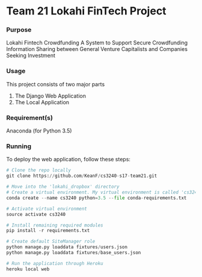 # Team 21 Lokahi FinTech Project


### Purpose

Lokahi Fintech Crowdfunding
A System to Support Secure Crowdfunding Information Sharing between General Venture Capitalists and
Companies Seeking Investment

### Usage
This project consists of two major parts
1) The Django Web Application
2) The Local Application

### Requirement(s)
Anaconda (for Python 3.5)

### Running
To deploy the web application, follow these steps:
```python
# Clone the repo locally
git clone https://github.com/KeanF/cs3240-s17-team21.git

# Move into the 'lokahi_dropbox' directory
# Create a virtual environment. My virtual environment is called 'cs3240'
conda create --name cs3240 python=3.5 --file conda-requirements.txt

# Activate virtual environment
source activate cs3240

# Install remaining required modules
pip install -r requirements.txt

# Create default SiteManager role
python manage.py loaddata fixtures/users.json
python manage.py loaddata fixtures/base_users.json

# Run the application through Heroku
heroku local web

